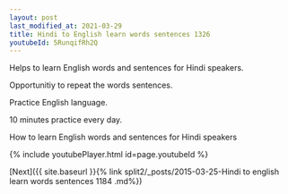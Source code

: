 ```yaml
---
layout: post
last_modified_at: 2021-03-29
title: Hindi to English learn words sentences 1326 
youtubeId: 5RunqifRh2Q
---
```

 
 
Helps to learn English words and sentences for Hindi speakers.

Opportunitiy to repeat the words sentences. 

Practice English language. 
 
10 minutes practice every day. 
 
How to learn English words and sentences for Hindi speakers 
 
{% include youtubePlayer.html id=page.youtubeId %}
 
 
[Next]({{ site.baseurl }}{% link  split2/_posts/2015-03-25-Hindi to english learn words sentences 1184 .md%})
 
